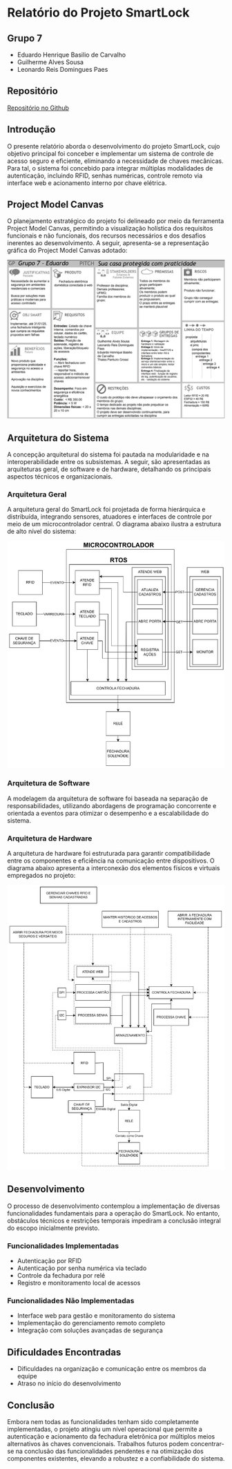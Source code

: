 # Relatório do Projeto SmartLock

## Grupo 7

- Eduardo Henrique Basilio de Carvalho
- Guilherme Alves Sousa
- Leonardo Reis Domingues Paes

## Repositório
[Repositório no Github](https://github.com/eduardo-ufmg/EEE026_SisEmbutidos)

## Introdução

O presente relatório aborda o desenvolvimento do projeto SmartLock, cujo objetivo principal foi conceber e implementar um sistema de controle de acesso seguro e eficiente, eliminando a necessidade de chaves mecânicas. Para tal, o sistema foi concebido para integrar múltiplas modalidades de autenticação, incluindo RFID, senhas numéricas, controle remoto via interface web e acionamento interno por chave elétrica.

## Project Model Canvas

O planejamento estratégico do projeto foi delineado por meio da ferramenta Project Model Canvas, permitindo a visualização holística dos requisitos funcionais e não funcionais, dos recursos necessários e dos desafios inerentes ao desenvolvimento. A seguir, apresenta-se a representação gráfica do Project Model Canvas adotado:

![PMC](./images/pmc.png)

## Arquitetura do Sistema

A concepção arquitetural do sistema foi pautada na modularidade e na interoperabilidade entre os subsistemas. A seguir, são apresentadas as arquiteturas geral, de software e de hardware, detalhando os principais aspectos técnicos e organizacionais.

### Arquitetura Geral

A arquitetura geral do SmartLock foi projetada de forma hierárquica e distribuída, integrando sensores, atuadores e interfaces de controle por meio de um microcontrolador central. O diagrama abaixo ilustra a estrutura de alto nível do sistema:

![Arquitetura de Sistema](./images/arquitetura_sistema.png)

### Arquitetura de Software

A modelagem da arquitetura de software foi baseada na separação de responsabilidades, utilizando abordagens de programação concorrente e orientada a eventos para otimizar o desempenho e a escalabilidade do sistema.

### Arquitetura de Hardware

A arquitetura de hardware foi estruturada para garantir compatibilidade entre os componentes e eficiência na comunicação entre dispositivos. O diagrama abaixo apresenta a interconexão dos elementos físicos e virtuais empregados no projeto:

![Arquitetura de Software e Hardware](./images/arquitetura_swhw.png)

## Desenvolvimento

O processo de desenvolvimento contemplou a implementação de diversas funcionalidades fundamentais para a operação do SmartLock. No entanto, obstáculos técnicos e restrições temporais impediram a conclusão integral do escopo inicialmente previsto.

### Funcionalidades Implementadas

- Autenticação por RFID
- Autenticação por senha numérica via teclado
- Controle da fechadura por relé
- Registro e monitoramento local de acessos

### Funcionalidades Não Implementadas

- Interface web para gestão e monitoramento do sistema
- Implementação do gerenciamento remoto completo
- Integração com soluções avançadas de segurança

## Dificuldades Encontradas

- Dificuldades na organização e comunicação entre os membros da equipe
- Atraso no início do desenvolvimento

## Conclusão

Embora nem todas as funcionalidades tenham sido completamente implementadas, o projeto atingiu um nível operacional que permite a autenticação e acionamento da fechadura eletrônica por múltiplos meios alternativos às chaves convencionais. Trabalhos futuros podem concentrar-se na conclusão das funcionalidades pendentes e na otimização dos componentes existentes, elevando a robustez e a confiabilidade do sistema.
